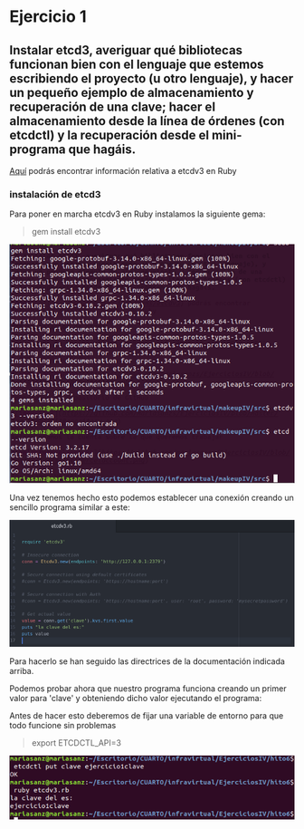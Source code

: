 # Ejercicio 1

## Instalar etcd3, averiguar qué bibliotecas funcionan bien con el lenguaje que estemos escribiendo el proyecto (u otro lenguaje), y hacer un pequeño ejemplo de almacenamiento y recuperación de una clave; hacer el almacenamiento desde la línea de órdenes (con etcdctl) y la recuperación desde el mini-programa que hagáis.

[Aquí](https://www.rubydoc.info/gems/etcdv3) podrás encontrar información relativa a etcdv3 en Ruby

### instalación de etcd3

Para poner en marcha etcdv3 en Ruby instalamos la siguiente gema:

> gem install etcdv3

![installetcdv3](https://github.com/mariasanzs/EjerciciosIV/blob/master/img/installetcdv3.png)

Una vez tenemos hecho esto podemos establecer una conexión creando un sencillo programa similar a este:

![etcdv3-rb](https://github.com/mariasanzs/EjerciciosIV/blob/master/img/etcdv3-rb.png)

Para hacerlo se han seguido las directrices de la documentación indicada arriba.

Podemos probar ahora que nuestro programa funciona creando un primer valor para 'clave' y obteniendo dicho valor ejecutando el programa:

Antes de hacer esto deberemos de fijar una variable de entorno para que todo funcione sin problemas

>export ETCDCTL_API=3

![prueba-etcdv3](https://github.com/mariasanzs/EjerciciosIV/blob/master/img/prueba-etcdv3.png)


